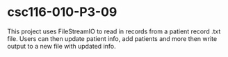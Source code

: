 # csc116-010-P3-09
This project uses FileStreamIO to read in records from a patient record .txt file. Users can then update patient info, add patients and more then write output to a new file with updated info.
